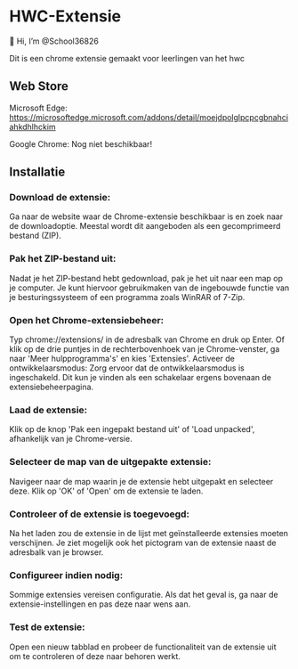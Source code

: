 # HWC-Extensie

👋 Hi, I’m @School36826

Dit is een chrome extensie gemaakt voor leerlingen van het hwc

## Web Store
Microsoft Edge:  https://microsoftedge.microsoft.com/addons/detail/moejdpolglpcpcgbnahciahkdhlhckim

Google Chrome:  Nog niet beschikbaar!
## Installatie
### Download de extensie:
Ga naar de website waar de Chrome-extensie beschikbaar is en zoek naar de downloadoptie. Meestal wordt dit aangeboden als een gecomprimeerd bestand (ZIP).

### Pak het ZIP-bestand uit:
Nadat je het ZIP-bestand hebt gedownload, pak je het uit naar een map op je computer. Je kunt hiervoor gebruikmaken van de ingebouwde functie van je besturingssysteem of een programma zoals WinRAR of 7-Zip.

### Open het Chrome-extensiebeheer:
Typ chrome://extensions/ in de adresbalk van Chrome en druk op Enter.
Of klik op de drie puntjes in de rechterbovenhoek van je Chrome-venster, ga naar 'Meer hulpprogramma's' en kies 'Extensies'.
Activeer de ontwikkelaarsmodus:
Zorg ervoor dat de ontwikkelaarsmodus is ingeschakeld. Dit kun je vinden als een schakelaar ergens bovenaan de extensiebeheerpagina.

### Laad de extensie:
Klik op de knop 'Pak een ingepakt bestand uit' of 'Load unpacked', afhankelijk van je Chrome-versie.

### Selecteer de map van de uitgepakte extensie:
Navigeer naar de map waarin je de extensie hebt uitgepakt en selecteer deze. Klik op 'OK' of 'Open' om de extensie te laden.

### Controleer of de extensie is toegevoegd:
Na het laden zou de extensie in de lijst met geïnstalleerde extensies moeten verschijnen. Je ziet mogelijk ook het pictogram van de extensie naast de adresbalk van je browser.

### Configureer indien nodig:
Sommige extensies vereisen configuratie. Als dat het geval is, ga naar de extensie-instellingen en pas deze naar wens aan.

### Test de extensie:
Open een nieuw tabblad en probeer de functionaliteit van de extensie uit om te controleren of deze naar behoren werkt.
